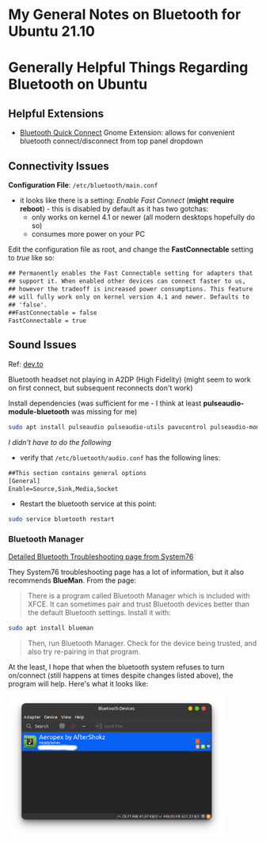 # My General Notes on Bluetooth for Ubuntu 21.10

# Generally Helpful Things Regarding Bluetooth on Ubuntu

## Helpful Extensions

- [Bluetooth Quick Connect](https://extensions.gnome.org/extension/1401/bluetooth-quick-connect/) Gnome Extension: allows for convenient bluetooth connect/disconnect from top panel dropdown

## Connectivity Issues

**Configuration File**: `/etc/bluetooth/main.conf`

- it looks like there is a setting: *Enable Fast Connect* (**might require reboot**) \- this is disabled by default as it has two gotchas:
    - only works on kernel 4.1 or newer (all modern desktops hopefully do so)
    - consumes more power on your PC

Edit the configuration file as root, and change the **FastConnectable** setting to *true* like so:

```config
## Permanently enables the Fast Connectable setting for adapters that
## support it. When enabled other devices can connect faster to us,
## however the tradeoff is increased power consumptions. This feature
## will fully work only on kernel version 4.1 and newer. Defaults to
## 'false'.
##FastConnectable = false
FastConnectable = true
```

## Sound Issues

Ref: [dev.to](https://dev.to/campbelljones74/common-bluetooth-problems-in-ubuntu-and-how-to-fix-them-18b5)

Bluetooth headset not playing in A2DP (High Fidelity) (might seem to work on first connect, but subsequent reconnects don't work)

Install dependencies (was sufficient for me - I think at least **pulseaudio-module-bluetooth** was missing for me)

```bash
sudo apt install pulseaudio pulseaudio-utils pavucontrol pulseaudio-module-bluetooth
```

*I didn't have to do the following*

- verify that `/etc/bluetooth/audio.conf` has the following lines:

```config
##This section contains general options
[General]
Enable=Source,Sink,Media,Socket
```

- Restart the bluetooth service at this point:

```bash
sudo service bluetooth restart
```

### Bluetooth Manager

[Detailed Bluetooth Troubleshooting page from System76](https://support.system76.com/articles/bluetooth/)

They System76 troubleshooting page has a lot of information, but it also recommends **BlueMan**. From the page:

> There is a program called Bluetooth Manager which is included with XFCE. It can sometimes pair and trust Bluetooth devices better than the default Bluetooth settings. Install it with:

```bash
sudo apt install blueman
```

> Then, run Bluetooth Manager. Check for the device being trusted, and also try re-pairing in that program.

At the least, I hope that when the bluetooth system refuses to turn on/connect (still happens at times despite changes listed above), the program will help. Here's what it looks like:

<img src="images/blueman_screenshot.png" alt="blueman_screenshot.png" width="438" height="288" class="jop-noMdConv">
